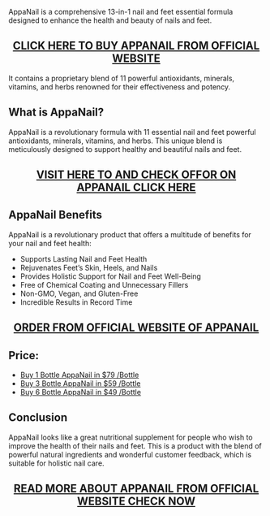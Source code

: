 <p>AppaNail is a comprehensive 13-in-1 nail and feet essential formula designed to enhance the health and beauty of nails and feet.</p>
<h2 style="text-align: center;"><a href="https://sale365day.com/order-appanail">CLICK HERE TO BUY APPANAIL FROM OFFICIAL WEBSITE</a></h2>
<p>It contains a proprietary blend of 11 powerful antioxidants, minerals, vitamins, and herbs renowned for their effectiveness and potency.</p>
<h2 style="text-align: left;">What is AppaNail?</h2>
<p style="text-align: left;">AppaNail is a revolutionary formula with 11 essential nail and feet powerful antioxidants, minerals, vitamins, and herbs. This unique blend is meticulously designed to support healthy and beautiful nails and feet.</p>
<h2 style="text-align: center;"><a href="https://sale365day.com/order-appanail">VISIT HERE TO AND CHECK OFFOR ON APPANAIL CLICK HERE</a></h2>
<h2 style="text-align: left;">AppaNail Benefits</h2>
<p style="text-align: left;">AppaNail is a revolutionary product that offers a multitude of benefits for your nail and feet health:</p>
<ul style="text-align: left;">
<li>Supports Lasting Nail and Feet Health</li>
<li>Rejuvenates Feet&rsquo;s Skin, Heels, and Nails</li>
<li>Provides Holistic Support for Nail and Feet Well-Being</li>
<li>Free of Chemical Coating and Unnecessary Fillers</li>
<li>Non-GMO, Vegan, and Gluten-Free</li>
<li>Incredible Results in Record Time</li>
</ul>
<h2 style="text-align: center;"><a href="https://sale365day.com/order-appanail">ORDER FROM OFFICIAL WEBSITE OF APPANAIL</a></h2>
<h2 style="text-align: left;">Price:</h2>
<ul style="text-align: left;">
<li><a href="https://sale365day.com/order-appanail">Buy 1 Bottle AppaNail in $79 /Bottle</a></li>
<li><a href="https://sale365day.com/order-appanail">Buy 3 Bottle AppaNail in $59 /Bottle</a></li>
<li><a href="https://sale365day.com/order-appanail">Buy 6 Bottle AppaNail in $49 /Bottle</a></li>
</ul>
<h2 style="text-align: left;">Conclusion</h2>
<p style="text-align: left;">AppaNail looks like a great nutritional supplement for people who wish to improve the health of their nails and feet. This is a product with the blend of powerful natural ingredients and wonderful customer feedback, which is suitable for holistic nail care.</p>
<h2 style="text-align: center;"><a href="https://sale365day.com/order-appanail">READ MORE ABOUT APPANAIL FROM OFFICIAL WEBSITE CHECK NOW</a></h2>
